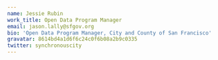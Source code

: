 ```yaml
---
name: Jessie Rubin
work_title: Open Data Program Manager
email: jason.lally@sfgov.org
bio: 'Open Data Program Manager, City and County of San Francisco'
gravatar: 8614bd4a1d6f6c24c0f6b08a2b9c0335
twitter: synchronouscity
---
```

